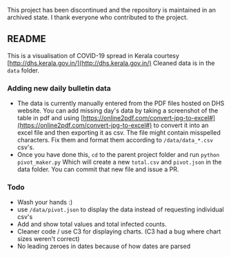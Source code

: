 This project has been discontinued and the repository is maintained in an archived state. I thank everyone who contributed to the project.

## README

This is a visualisation of COVID-19 spread in Kerala courtesy [http://dhs.kerala.gov.in/](http://dhs.kerala.gov.in/)
Cleaned data is in the `data` folder.

### Adding new daily bulletin data

* The data is currently manually entered from the PDF files hosted on DHS website. You can add missing day's data by taking a screenshot of the table in pdf and using [https://online2pdf.com/convert-jpg-to-excel#](https://online2pdf.com/convert-jpg-to-excel#) to convert it into an excel file and then exporting it as csv. The file might contain misspelled characters. Fix them and format them according to `/data/data_*.csv` csv's.
* Once you have done this, `cd` to the parent project folder and run
  `python pivot_maker.py`
  Which will create a new `total.csv` and `pivot.json` in the data folder. You can commit that new file and issue a PR.

### Todo
* Wash your hands :)
* use `/data/pivot.json` to display the data instead of requesting individual csv's
* Add and show total values and total infected counts.
* Cleaner code / use C3 for displaying charts. (C3 had a bug where chart sizes weren't correct)
* No leading zeroes in dates because of how dates are parsed

